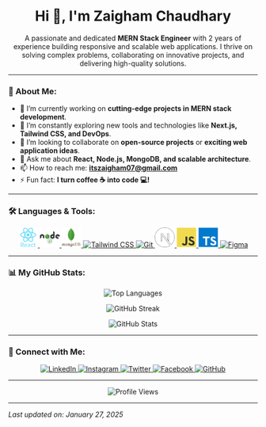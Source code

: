 <h1 align="center">Hi 👋, I'm Zaigham Chaudhary</h1>

<p align="center"> 
  A passionate and dedicated <b>MERN Stack Engineer</b> with 2 years of experience building responsive and scalable web applications. I thrive on solving complex problems, collaborating on innovative projects, and delivering high-quality solutions.
</p>

---

### 🚀 About Me:
- 🔭 I’m currently working on **cutting-edge projects in MERN stack development**.
- 🌱 I’m constantly exploring new tools and technologies like **Next.js, Tailwind CSS, and DevOps**.
- 👯 I’m looking to collaborate on **open-source projects** or **exciting web application ideas**.
- 💬 Ask me about **React, Node.js, MongoDB, and scalable architecture**.
- 📫 How to reach me: **[itszaigham07@gmail.com](mailto:itszaigham07@gmail.com)**
- ⚡ Fun fact: **I turn coffee ☕ into code 💻!**

---

### 🛠️ Languages & Tools:
<p align="center">
  <a href="https://reactjs.org/" target="_blank" rel="noreferrer">
    <img src="https://raw.githubusercontent.com/devicons/devicon/master/icons/react/react-original-wordmark.svg" alt="React" width="40" height="40" />
  </a>
  <a href="https://nodejs.org/" target="_blank" rel="noreferrer">
    <img src="https://raw.githubusercontent.com/devicons/devicon/master/icons/nodejs/nodejs-original-wordmark.svg" alt="Node.js" width="40" height="40" />
  </a>
  <a href="https://www.mongodb.com/" target="_blank" rel="noreferrer">
    <img src="https://raw.githubusercontent.com/devicons/devicon/master/icons/mongodb/mongodb-original-wordmark.svg" alt="MongoDB" width="40" height="40" />
  </a>
  <a href="https://tailwindcss.com/" target="_blank" rel="noreferrer">
    <img src="https://www.vectorlogo.zone/logos/tailwindcss/tailwindcss-icon.svg" alt="Tailwind CSS" width="40" height="40" />
  </a>
  <a href="https://git-scm.com/" target="_blank" rel="noreferrer">
    <img src="https://www.vectorlogo.zone/logos/git-scm/git-scm-icon.svg" alt="Git" width="40" height="40" />
  </a>
  <a href="https://nextjs.org/" target="_blank" rel="noreferrer">
    <img src="https://raw.githubusercontent.com/devicons/devicon/master/icons/nextjs/nextjs-line.svg" alt="Next.js" width="40" height="40" />
  </a>
  <a href="https://www.javascript.com/" target="_blank" rel="noreferrer">
    <img src="https://raw.githubusercontent.com/devicons/devicon/master/icons/javascript/javascript-original.svg" alt="JavaScript" width="40" height="40" />
  </a>
  <a href="https://www.typescriptlang.org/" target="_blank" rel="noreferrer">
    <img src="https://raw.githubusercontent.com/devicons/devicon/master/icons/typescript/typescript-original.svg" alt="TypeScript" width="40" height="40" />
  </a>
  <a href="https://www.figma.com/" target="_blank" rel="noreferrer">
    <img src="https://www.vectorlogo.zone/logos/figma/figma-icon.svg" alt="Figma" width="40" height="40" />
  </a>
</p>

---

### 📊 My GitHub Stats:
<p align="center">
  <img src="https://github-readme-stats.vercel.app/api/top-langs/?username=zaighamChaudhary07&layout=compact&theme=radical&hide_border=true" alt="Top Languages" />
</p>

<p align="center">
  <img src="https://github-readme-streak-stats.herokuapp.com/?user=zaighamChaudhary07&theme=radical&hide_border=true" alt="GitHub Streak" />
</p>

<p align="center">
  <img src="https://github-readme-stats.vercel.app/api?username=zaighamChaudhary07&show_icons=true&theme=radical&hide_border=true" alt="GitHub Stats" />
</p>

---

### 🤝 Connect with Me:
<p align="center">
  <a href="https://www.linkedin.com/in/itszaigham/" target="blank">
    <img src="https://raw.githubusercontent.com/rahuldkjain/github-profile-readme-generator/master/src/images/icons/Social/linked-in-alt.svg" alt="LinkedIn" height="30" width="40" />
  </a>
  <a href="https://www.instagram.com/its__zaigham/" target="blank">
    <img src="https://raw.githubusercontent.com/rahuldkjain/github-profile-readme-generator/master/src/images/icons/Social/instagram.svg" alt="Instagram" height="30" width="40" />
  </a>
  <a href="https://twitter.com/" target="blank">
    <img src="https://raw.githubusercontent.com/rahuldkjain/github-profile-readme-generator/master/src/images/icons/Social/twitter.svg" alt="Twitter" height="30" width="40" />
  </a>
  <a href="https://www.facebook.com/" target="blank">
    <img src="https://raw.githubusercontent.com/rahuldkjain/github-profile-readme-generator/master/src/images/icons/Social/facebook.svg" alt="Facebook" height="30" width="40" />
  </a>
  <a href="https://github.com/zaighamChaudhary07" target="blank">
    <img src="https://raw.githubusercontent.com/rahuldkjain/github-profile-readme-generator/master/src/images/icons/Social/github.svg" alt="GitHub" height="30" width="40" />
  </a>
</p>

---

<p align="center">
  <img src="https://komarev.com/ghpvc/?username=zaighamChaudhary07&label=Profile%20views&color=29ABE2&style=flat" alt="Profile Views" />
</p>

---

_Last updated on: January 27, 2025_
